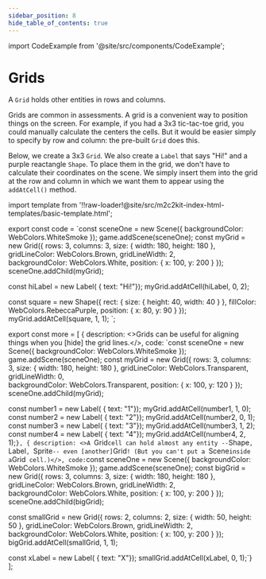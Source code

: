 ```yaml
---
sidebar_position: 8
hide_table_of_contents: true
---
```


import CodeExample from '@site/src/components/CodeExample';

# Grids

A `Grid` holds other entities in rows and columns.

Grids are common in assessments. A grid is a convenient way to position things on the screen. For example, if you had a 3x3 tic-tac-toe grid, you could manually calculate the centers the cells. But it would be easier simply to specify by row and column: the pre-built `Grid` does this.

Below, we create a 3x3 `Grid`. We also create a `Label` that says "Hi!" and a purple reactangle `Shape`. To place them in the grid, we don't have to calculate their coordinates on the scene. We simply insert them into the grid at the row and column in which we want them to appear using the `addAtCell()` method.

import template from '!!raw-loader!@site/src/m2c2kit-index-html-templates/basic-template.html';

export const code = `const sceneOne = new Scene({ backgroundColor: WebColors.WhiteSmoke });
game.addScene(sceneOne);
const myGrid = new Grid({
    rows: 3, columns: 3,
    size: { width: 180, height: 180 },
    gridLineColor: WebColors.Brown,
    gridLineWidth: 2,    
    backgroundColor: WebColors.White,
    position: { x: 100, y: 200 }
}); 
sceneOne.addChild(myGrid);
 
const hiLabel = new Label( { text: "Hi!"});
myGrid.addAtCell(hiLabel, 0, 2);
 
const square = new Shape({
    rect: { size: { height: 40, width: 40 } },
    fillColor: WebColors.RebeccaPurple,
    position: { x: 80, y: 90 }
});
myGrid.addAtCell(square, 1, 1);
`;

export const more = [
{ description: <>Grids can be useful for aligning things when you [hide] the grid lines.</>,
code: `const sceneOne = new Scene({ backgroundColor: WebColors.WhiteSmoke });
game.addScene(sceneOne);
const myGrid = new Grid({
    rows: 3, columns: 3,
    size: { width: 180, height: 180 },
    gridLineColor: WebColors.Transparent,
    gridLineWidth: 0,    
    backgroundColor: WebColors.Transparent,
    position: { x: 100, y: 120 }
}); 
sceneOne.addChild(myGrid);
 
const number1 = new Label( { text: "1"});
myGrid.addAtCell(number1, 1, 0);
const number2 = new Label( { text: "2"});
myGrid.addAtCell(number2, 0, 1);
const number3 = new Label( { text: "3"});
myGrid.addAtCell(number3, 1, 2);
const number4 = new Label( { text: "4"});
myGrid.addAtCell(number4, 2, 1);`},
{ description: <>A `Grid` cell can hold almost any entity -- `Shape`, `Label`, `Sprite` -- even [another] `Grid`! (But you can't put a `Scene` inside a `Grid` cell.)</>,
code:`const sceneOne = new Scene({ backgroundColor: WebColors.WhiteSmoke });
game.addScene(sceneOne);
const bigGrid = new Grid({
    rows: 3, columns: 3,
    size: { width: 180, height: 180 },
    gridLineColor: WebColors.Brown,
    gridLineWidth: 2,    
    backgroundColor: WebColors.White,
    position: { x: 100, y: 200 }
}); 
sceneOne.addChild(bigGrid);
 
const smallGrid = new Grid({
    rows: 2, columns: 2,
    size: { width: 50, height: 50 },
    gridLineColor: WebColors.Brown,
    gridLineWidth: 2,    
    backgroundColor: WebColors.White,
    position: { x: 100, y: 200 }
});
bigGrid.addAtCell(smallGrid, 1, 1);
 
const xLabel = new Label( { text: "X"});
smallGrid.addAtCell(xLabel, 0, 1);`}
];

<CodeExample code={code} more={more} template={template}/>
